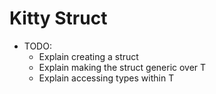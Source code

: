 # Kitty Struct

- TODO:
	- Explain creating a struct
	- Explain making the struct generic over T
	- Explain accessing types within T
